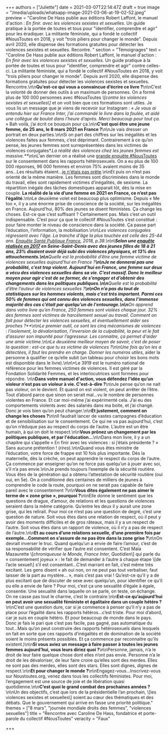 +++
authors = ["Juliette"]
date = 2021-03-07T22:14:47Z
draft = true
image = "/media/uploads/whatsapp-image-2021-03-06-at-19-02-52.jpeg"
preview = "Caroline De Hass publie aux éditions Robert Laffont, le manuel d'action : _En finir. avec les violences sexistes et sexuelles_. Un guide pratique à la portée de toutes et tous pour \"identifier, comprendre et agir\" pour les éradiquer.  La militante féministe, qui a fondé le collectif #NousToutes en 2018, y voit \"trois piliers pour changer le monde\". Depuis avril 2020, elle dispense des formations gratuites pour détecter les violences sexistes et sexuelles. Recontre. "
section = "Témoignages"
text = "Caroline De Hass publie aux éditions Robert Laffont, le manuel d'action : _En finir avec les violences sexistes et sexuelles_. Un guide pratique à la portée de toutes et tous pour \"identifier, comprendre et agir\" contre celles-ci.  La militante féministe, qui a fondé le collectif #NousToutes en 2018, y voit \"trois piliers pour changer le monde\". Depuis avril 2020, elle dispense des formations gratuites pour détecter les violences sexistes et sexuelles. Rencontre.\n\n**Qu’est-ce qui vous a convaincue d’écrire ce livre ?**\n\nC’est la volonté de donner des outils à un maximum de personnes. On a formé plus de 100 000 personnes avec #NousToutes _\\[contre les violences sexistes et sexuelles\\]_ et on voit bien que ces formations sont utiles. Je vous lis un message que je viens de recevoir sur Instagram : « _Je vous ai entendu hier sur France Inter, j’ai commandé le livre dans la foulée, et aidé une collègue de boulot dans l’heure d’après. Merci beaucoup pour tout ça._ » Bah voilà, j’ai écrit ce bouquin pour ça.\n\n**C’est quoi être une jeune femme, de 25 ans, le 8 mars 2021 en France ?**\n\nJe vais dresser un portrait en deux parties.\n\nSi on part des chiffres sur les inégalités et les violences faites aux femmes, c’est déprimant. Contrairement à ce qu’on pense, les jeunes femmes sont surreprésentées dans les victimes de violences conjugales*._La réalité des violences chez les jeunes femmes est massive.**_\n\nL'an dernier on a réalisé une [grande enquête #NousToutes](https://www.francetvinfo.fr/societe/violences-faites-aux-femmes/nous-toutes/neuf-femmes-sur-dix-disent-avoir-subi-une-pression-pour-avoir-un-rapport-sexuel-selon-une-enquete-du-collectif-noustoutes_3848757.html) sur le consentement dans les rapports hétérosexuels. On a eu plus de 100 000 réponses,  96 000 femmes et environ 75% avaient moins de 35 ans...Les résultats étaient...[je n'étais pas prête](https://twitter.com/NousToutesOrg/status/1234717783449047040/photo/1).\n\nEt puis on n’est pas orienté de la même manière. Les femmes sont discriminées dans le monde du travail, elles sont rapidement victimes d’inégalités, de sexisme. La répartition inégale des tâches domestiques apparait tôt, dès la mise en couple. **La réalité de la vie d’une femme en 2021 en France, ce n’est pas l’égalité.**\n\nLe deuxième volet est beaucoup plus optimisme. Depuis « Me too », il y a une énorme prise de conscience de la société, sur les inégalités en France. Aujourd’hui, 80% des jeunes se disent féministes. Ça change les choses. Est-ce que c’est suffisant ? Certainement pas. Mais c’est un outil indispensable. C’est pour ça que le collectif #NousToutes s’est constitué : pour faire monter le niveau de conscience dans la société. Ça passe part l’éducation, l’information, la mobilisation.\n\n\\*Les violences conjugales régressent avec l'âge. La tranche d'âge la plus touchée est celle des 25-44 ans. [Enquête Santé Publique France](https://www.santepubliquefrance.fr/docs/epidemiologie-des-violences-conjugales-en-france-et-dans-les-pays-occidentaux-synthese-bibliographique-2013-mise-a-jour-en-2016), 2018, p.39.\n\n\\**Selon une [enquête réalisée en 2017](https://www.memoiretraumatique.org/assets/files/v1/Documents-pdf/CSVF_Enquete-sur-les-comportements-sexistes-et-les-violences-envers-les-jeunes-filles.pdf) en Seine-Saint-Denis avec des jeunes filles de 18 à 21 ans, 23% disaient avoir déjà subi des violences physiques, et 13% des attouchements.\n\n**Quelle est la probabilité d’être une femme victime de violences sexuelles aujourd’hui en France ?**\n\nJe ne donnerai pas une probabilité, c’est trop violent. Aujourd’hui en France, une femme sur deux a vécu des violences sexuelles dans sa vie. C’est massif. Donc le meilleur moyen pour agir c’est de se former, de s’engager et d’obtenir des changements dans les politiques publiques.\n\n**Quelle est la probabilité d’être l’auteur de violences sexuelles ?**\n\nOn n’a pas du tout de statistiques sur les hommes violents, mais c’est très important. Parmi ces 50% de femmes qui ont connu des violences sexuelles, dans l’immense majorité des cas c’était par quelqu’un de l'entourage.\n\n**On apprend dans votre livre qu’en France, 250 femmes sont violées chaque jour. 32% des femmes sont victimes de harcèlement sexuel au travail. Comment on fait pour détecter les violences sexuelles, et éventuellement aider ses proches ?**\n\nLe premier outil, ce sont les cinq mécanismes de violences : l’isolement, la dévalorisation, l’inversion de la culpabilité, la peur et le fait d’assurer son impunité pour l’agresseur. Les connaitre, ça permet d'aider une amie victime.\n\nLe deuxième meilleur moyen de savoir, c’est de poser la question : est-ce que tu es victime de violences ?\n\nUne fois qu’on les a détectées, il faut les prendre en charge. Donner les numéros utiles*, aider la personne à qualifier ce qu’elle subit (un tableau pour choisir les bons mots est disponible dans le livre).\n\n\\*Le 3919 est le numéro national de référence pour les femmes victimes de violences. Il est géré par la Fondation Solidarité Femmes, et les interlocutrices sont formées pour répondre. \n\n**Dans votre manuel d'action, vous défendez l'idée qu’un violeur n’est pas un violeur à vie. C'est-à-dire ?**\n\nJe pense qu’on ne nait pas violeur, on le devient. Et quand on est violent, on peut arrêter de l’être. Tout d’abord parce que sinon on serait mal...vu le nombre de personnes violentes en France. Et car moi-même j’ai expérimenté cela. J’ai eu des comportements violents avec des salariés dans ma boite, et j’ai changé. Donc je vois bien qu’on peut changer.\n\n**Et justement, comment on change les choses ?**\n\nIl faudrait lancer de vastes campagnes d’éducation et de sensibilisation sur le consentement. Ce qui ne va pas aujourd’hui, c’est qu’on n’éduque pas au respect du corps de l’autre. L’autre est un être humain, à qui on doit le respect.\n\n**Vous prônez un changement par les politiques publiques, et par l'éducation...**\n\nDans mon livre, il y a un chapitre qui s’appelle « En finir avec les violences : si j’étais présidente ? » Sans aucune prétention ! (_rires_).\n\nQuand vous êtes ministre de l’éducation, votre force de frappe est 10 fois plus importante. Dès la maternelle, dès la crèche, on peut apprendre le respect du corps de l’autre. Ça commence par enseigner qu’on ne force pas quelqu’un à jouer avec soi, s’il n’a pas envie.\n\nJe prends toujours l’exemple de la sécurité routière. Vous êtes de la génération qui a obtenu l’attestation de sécurité routière (oui oui, en 5e). On a conditionné des centaines de milliers de jeunes à comprendre le code la route, pourquoi on ne serait pas capable de faire pareil avec le consentement ?\n\n**Vous dites également ne pas aimer le terme de « zone grise », pourquoi ?**\n\nElle donne le sentiment que les questions de drague, d’amour, de relations et les questions de violences seraient dans la même catégorie. Qu’entre les deux il y aurait une zone grise, qui les relirait. Pour moi ce n’est pas une question de degré, c’est une question de nature. Soit vous êtes dans une relation de respect, où il peut y avoir des moments difficiles et de gros râteaux, mais il y a un respect de l’autre. Soit vous êtes dans un rapport de violence, où il n’y a pas de respect de l’autre.\n\n**Et au cours d’une relations sexuelle, d’une première fois par exemple…Comment on s’assure de ne pas être dans la zone grise ?**\n\nOn devrait inverser le truc. Quand quelqu’un a envie de faire l’amour, c’est de sa responsabilité de vérifier que l’autre est consentent. C’est Maïa Mazaurette \\[_chroniqueuse le Monde, France Inter, Quotidien_\\] qui parle du « consentement joyeux » : le fait de demander à l’autre à chaque étape \\[de l’acte sexuel\\] s’il est consentant…C’est marrant en fait, c’est même très excitant. Les gens disent « ah oui non, on ne peut pas tout verbaliser, faut laisser de la part au mystère… », mais c’est pas vrai ! Qu’est-ce qu’il y a de plus excitant que de discuter de sexe avec quelqu’un, pour identifier ce qu’il ou elle a envie de faire ? Pour moi, c’est ça une sexualité d’égale à égale, consentie. Une sexualité dans laquelle on se parle, on teste, on échange. On ne casse pas tout le charme, c’est le contraire.\n\n**Est-ce qu’aujourd’hui on peut avoir une sexualité féministe et égalitaire dans un couple hétéro ?**\n\nC’est une question dure, car si je commence à penser qu’il n’y a pas de place pour l’égalité dans les rapports hétéros…c’est triste. Pour moi d’abord, car je suis en couple hétéro. Et pour beaucoup de monde dans le pays. Donc je fais le pari que c’est pas facile, pas gagné, pas automatique du tout…Mais qu’on peut construire des rapports hétérosexuels dans lesquels on fait en sorte que ces rapports d’inégalités et de domination de la société soient le moins présents possibles. Et ça commence par reconnaitre qu’ils existent.)\n\n**Si vous aviez un message à faire passer à toutes les jeunes femmes aujourd’hui, vous leurs diriez quoi ?**\n\nPersonne, jamais, n’a le droit de leur faire quelque chose dont elles n’ont pas envie. Personne n’a le droit de les dévaloriser, de leur faire croire qu’elles sont des merdes. Elles ne sont pas des merdes, elles sont des stars. Elles sont dignes, dignes de respect.\n\n**Et pour changer le monde ?**\n\nEngagez-vous…Inscrivez-vous sur Noustoutes.org, venez dans tous les collectifs féministes. Pour moi, l’engagement est une source de joie et de libération quasi quotidienne.\n\n**C’est quoi le grand combat des prochaines années ?**\n\nUn des objectifs, c’est que lors de la présidentielle l’an prochain, \\[les violences sexistes et sexuelles\\] soient au cœur des thématiques et des débats. Que le gouvernement qui arrive en fasse une priorité politique."
themes = ["8 mars", "journée mondiale droits des femmes", "violences sexuelles"]
title = "Rencontre avec Caroline De Hass, fondatrice et porte-parole du collectif #NousToutes"
veracity = "Faux"

+++
